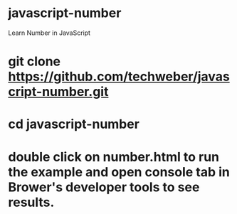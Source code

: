 # javascript-number
Learn Number in JavaScript
# git clone https://github.com/techweber/javascript-number.git
# cd javascript-number
# double click on number.html to run the example and open console tab in Brower's developer tools to see results.
